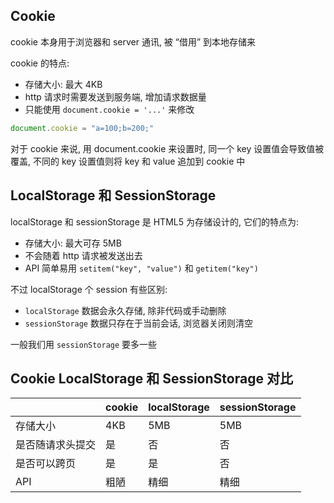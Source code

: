 ## Cookie

cookie 本身用于浏览器和 server 通讯, 被 “借用” 到本地存储来

cookie 的特点:

- 存储大小: 最大 4KB
- http 请求时需要发送到服务端, 增加请求数据量
- 只能使用 `document.cookie = '...'` 来修改

```js
document.cookie = "a=100;b=200;"
```

对于 cookie 来说, 用 document.cookie 来设置时, 同一个 key 设置值会导致值被覆盖, 不同的 key 设置值则将 key 和 value 追加到 cookie 中

## LocalStorage 和 SessionStorage

localStorage 和 sessionStorage 是 HTML5 为存储设计的, 它们的特点为:

- 存储大小: 最大可存 5MB
- 不会随着 http 请求被发送出去
- API 简单易用 `setitem("key", "value")` 和 `getitem("key")`

不过 localStorage 个 session 有些区别:

- `localStorage` 数据会永久存储, 除非代码或手动删除
- `sessionStorage` 数据只存在于当前会话, 浏览器关闭则清空

一般我们用 `sessionStorage` 要多一些

## Cookie LocalStorage 和 SessionStorage 对比

|                  | cookie | localStorage | sessionStorage |
| ---------------- | ------ | ------------ | -------------- |
| 存储大小         | 4KB    | 5MB          | 5MB            |
| 是否随请求头提交 | 是     | 否           | 否             |
| 是否可以跨页     | 是     | 是           | 否             |
| API              | 粗陋   | 精细         | 精细           |
